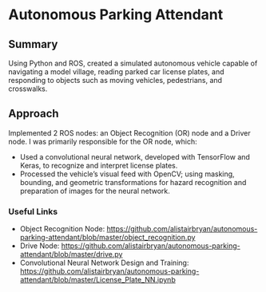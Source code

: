 # Autonomous Parking Attendant

## Summary
Using Python and ROS, created a simulated autonomous vehicle capable of navigating a model village, reading parked car license plates, and responding to objects such as moving vehicles, pedestrians, and crosswalks.

## Approach
Implemented 2 ROS nodes: an Object Recognition (OR) node and a Driver node. I was primarily responsible for the OR node, which:

* Used a convolutional neural network, developed with TensorFlow and Keras, to recognize and interpret license plates. 
* Processed the vehicle’s visual feed with OpenCV; using masking, bounding, and geometric transformations for hazard recognition and preparation of images for the neural network.

### Useful Links
* Object Recognition Node: https://github.com/alistairbryan/autonomous-parking-attendant/blob/master/object_recognition.py
* Drive Node: https://github.com/alistairbryan/autonomous-parking-attendant/blob/master/drive.py
* Convolutional Neural Network Design and Training: https://github.com/alistairbryan/autonomous-parking-attendant/blob/master/License_Plate_NN.ipynb
